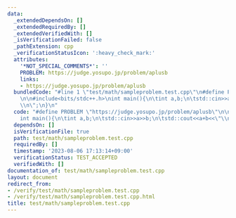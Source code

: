 ```yaml
---
data:
  _extendedDependsOn: []
  _extendedRequiredBy: []
  _extendedVerifiedWith: []
  _isVerificationFailed: false
  _pathExtension: cpp
  _verificationStatusIcon: ':heavy_check_mark:'
  attributes:
    '*NOT_SPECIAL_COMMENTS*': ''
    PROBLEM: https://judge.yosupo.jp/problem/aplusb
    links:
    - https://judge.yosupo.jp/problem/aplusb
  bundledCode: "#line 1 \"test/math/sampleproblem.test.cpp\"\n#define PROBLEM \"https://judge.yosupo.jp/problem/aplusb\"\
    \n\n#include<bits/stdc++.h>\nint main(){\n\tint a,b;\n\tstd::cin>>a>>b;\n\tstd::cout<<a+b<<\"\
    \\n\";\n}\n"
  code: "#define PROBLEM \"https://judge.yosupo.jp/problem/aplusb\"\n\n#include<bits/stdc++.h>\n\
    int main(){\n\tint a,b;\n\tstd::cin>>a>>b;\n\tstd::cout<<a+b<<\"\\n\";\n}\n"
  dependsOn: []
  isVerificationFile: true
  path: test/math/sampleproblem.test.cpp
  requiredBy: []
  timestamp: '2023-08-06 17:13:14+09:00'
  verificationStatus: TEST_ACCEPTED
  verifiedWith: []
documentation_of: test/math/sampleproblem.test.cpp
layout: document
redirect_from:
- /verify/test/math/sampleproblem.test.cpp
- /verify/test/math/sampleproblem.test.cpp.html
title: test/math/sampleproblem.test.cpp
---
```

